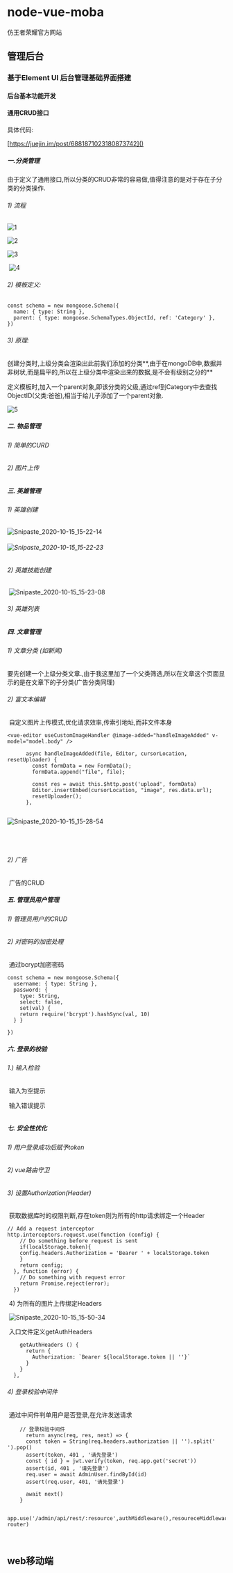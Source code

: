 # node-vue-moba

仿王者荣耀官方网站


## 管理后台

### 基于Element UI 后台管理基础界面搭建

#### 后台基本功能开发

#### 通用CRUD接口

具体代码:

[https://juejin.im/post/6881871023180873742]()

##### 一.分类管理

​	由于定义了通用接口,所以分类的CRUD非常的容易做,值得注意的是对于存在子分类的分类操作.

###### 1) 流程

![1](https://github.com/README-Picture/1.png)



![2](https://github.com/README-Picture/2.png)



![3](https://github.com/README-Picture/3.png)

​		![4](https://github.com/README-Picture/4.png)

###### 2) 模板定义:

```nodjs
const schema = new mongoose.Schema({
  name: { type: String },
  parent: { type: mongoose.SchemaTypes.ObjectId, ref: 'Category' },
})

```

###### 3) 原理: 

​	创建分类时,上级分类会渲染出此前我们添加的分类**,由于在mongoDB中,数据并非树状,而是扁平的,所以在上级分类中渲染出来的数据,是不会有级别之分的**

​	定义模板时,加入一个parent对象,即该分类的父级,通过ref到Category中去查找ObjectID(父类:爸爸),相当于给儿子添加了一个parent对象.

![5](https://github.com/README-Picture/5.png)

##### 二.  物品管理

###### 	1) 简单的CURD

###### 	2) 图片上传

##### 三.  英雄管理

###### 	1) 英雄创建

![Snipaste_2020-10-15_15-22-14](https://github.com/README-Picture/Snipaste_2020-10-15_15-22-14.png)

###### 	![Snipaste_2020-10-15_15-22-23](https://github.com/README-Picture/Snipaste_2020-10-15_15-22-23.png)

###### 2) 英雄技能创建

​	![Snipaste_2020-10-15_15-23-08](https://github.com/README-Picture/Snipaste_2020-10-15_15-23-08.png)

###### 	3)  英雄列表

#####  四. 文章管理

###### 	1) 文章分类 (如新闻)

​			要先创建一个上级分类文章.,由于我这里加了一个父类筛选,所以在文章这个页面显示的是在文章下的子分类(广告分类同理)

###### 	2) 富文本编辑

​		自定义图片上传模式,优化请求效率,传索引地址,而非文件本身

```vue
<vue-editor useCustomImageHandler @image-added="handleImageAdded" v-model="model.body" />
```

```
      async handleImageAdded(file, Editor, cursorLocation, resetUploader) {
        const formData = new FormData();
        formData.append("file", file);

        const res = await this.$http.post('upload', formData)
        Editor.insertEmbed(cursorLocation, "image", res.data.url);
        resetUploader();
      },
  
```

![Snipaste_2020-10-15_15-28-54](https://github.com/README-Picture/Snipaste_2020-10-15_15-28-54.png)

###### 	

​		

###### 2)  广告

​	广告的CRUD

##### 五.  管理员用户管理

###### 	1)  管理员用户的CRUD

###### 	2)  对密码的加密处理

​		通过bcrypt加密密码

```
const schema = new mongoose.Schema({
  username: { type: String },
  password: { 
    type: String,
    select: false,
    set(val) {
    return require('bcrypt').hashSync(val, 10)
  } }
  
})

```

##### 六.  登录的校验

###### 	1.)  输入检验

​		输入为空提示

​		输入错误提示

###### 	

##### 七.  安全性优化

###### 	1)  用户登录成功后赋予token

###### 	2)  vue路由守卫

###### 	3)  设置Authorization(Header)

​		获取数据库时的权限判断,存在token则为所有的http请求绑定一个Header

```
// Add a request interceptor
http.interceptors.request.use(function (config) {
    // Do something before request is sent
    if(localStorage.token){
    config.headers.Authorization = 'Bearer ' + localStorage.token
    }
    return config;
  }, function (error) {
    // Do something with request error
    return Promise.reject(error);
  })
```

​	4) 为所有的图片上传绑定Headers

​	![Snipaste_2020-10-15_15-50-34](https://github.com/README-Picture/Snipaste_2020-10-15_15-50-34.png)

​	入口文件定义getAuthHeaders

```
    getAuthHeaders () {
      return {
        Authorization: `Bearer ${localStorage.token || ''}`
      }
    }
  },
```

###### 4)  登录校验中间件

​	通过中间件判单用户是否登录,在允许发送请求

```node
    // 登录校验中间件
      return async(req, res, next) => {
      const token = String(req.headers.authorization || '').split(' ').pop()
      assert(token, 401 , '请先登录')
      const { id } = jwt.verify(token, req.app.get('secret'))
      assert(id, 401 , '请先登录')
      req.user = await AdminUser.findById(id)
      assert(req.user, 401, '请先登录') 
    
      await next()
    } 
```

```vue
   app.use('/admin/api/rest/:resource',authMiddleware(),resoureceMiddleware(), router)

```

​	<!--resoureceMiddleware() 此中间件用于判断当前请求页面对应的数据库模板去查找相应页面的数据-->

## web移动端